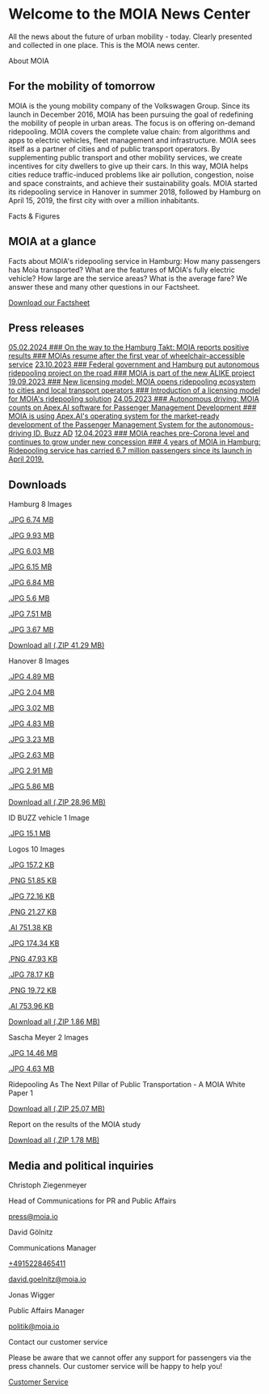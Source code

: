 Welcome to the MOIA News Center
==========

All the news about the future of urban mobility - today. Clearly presented and collected in one place. This is the MOIA news center.

About MOIA

For the mobility of tomorrow
----------

MOIA is the young mobility company of the Volkswagen Group. Since its launch in December 2016, MOIA has been pursuing the goal of redefining the mobility of people in urban areas. The focus is on offering on-demand ridepooling. MOIA covers the complete value chain: from algorithms and apps to electric vehicles, fleet management and infrastructure. MOIA sees itself as a partner of cities and of public transport operators. By supplementing public transport and other mobility services, we create incentives for city dwellers to give up their cars. In this way, MOIA helps cities reduce traffic-induced problems like air pollution, congestion, noise and space constraints, and achieve their sustainability goals. MOIA started its ridepooling service in Hanover in summer 2018, followed by Hamburg on April 15, 2019, the first city with over a million inhabitants.

Facts & Figures

MOIA at a glance
----------

Facts about MOIA's ridepooling service in Hamburg: How many passengers has Moia transported? What are the features of MOIA's fully electric vehicle? How large are the service areas? What is the average fare? We answer these and many other questions in our Factsheet.

[Download our Factsheet](https://www.moia.io/news-center/MOIA_Factsheet_Hamburg_EN.pdf)

Press releases
----------

[05.02.2024 ### On the way to the Hamburg Takt: MOIA reports positive results ### MOIAs resume after the first year of wheelchair-accessible service](https://www.moia.io/MOIA-reports-positive-results)
[23.10.2023 ### Federal government and Hamburg put autonomous ridepooling project on the road ### MOIA is part of the new ALIKE project](https://www.moia.io/en/news-center/federal-government-and-hamburg-put-autonomous-ridepooling-on-the-road)
[19.09.2023 ### New licensing model: MOIA opens ridepooling ecosystem to cities and local transport operators ### Introduction of a licensing model for MOIA's ridepooling solution](https://www.moia.io/en/news-center/new-licensing-model-moia-opens-ridepooling-ecosystem-to-cities-and-local-transport-operators)
[24.05.2023 ### Autonomous driving: MOIA counts on Apex.AI software for Passenger Management Development ### MOIA is using Apex.AI's operating system for the market-ready development of the Passenger Management System for the autonomous-driving ID. Buzz AD](https://www.moia.io/en/news-center/autonomous-driving-moia-counts-on-apex-ai-software-for-passenger-management-development)
[12.04.2023 ### MOIA reaches pre-Corona level and continues to grow under new concession ### 4 years of MOIA in Hamburg: Ridepooling service has carried 6.7 million passengers since its launch in April 2019.](https://www.moia.io/en/news-center/moia-reaches-pre-corona-level-and-continues-to-grow-under-new-concession)

Downloads
----------

Hamburg 8 Images

[.JPG 6.74 MB](https://www.moia.io/news-center/downloads/hamburg/MOIA_Ansicht1.jpg)

[](https://www.moia.io/news-center/downloads/hamburg/MOIA_Ansicht1.jpg)

[.JPG 9.93 MB](https://www.moia.io/news-center/downloads/hamburg/MOIA_Ansicht2.jpg)

[](https://www.moia.io/news-center/downloads/hamburg/MOIA_Ansicht2.jpg)

[.JPG 6.03 MB](https://www.moia.io/news-center/downloads/hamburg/MOIA_Ansicht3.jpg)

[](https://www.moia.io/news-center/downloads/hamburg/MOIA_Ansicht3.jpg)

[.JPG 6.15 MB](https://www.moia.io/news-center/downloads/hamburg/MOIA_rueckansicht1.jpg)

[](https://www.moia.io/news-center/downloads/hamburg/MOIA_rueckansicht1.jpg)

[.JPG 6.84 MB](https://www.moia.io/news-center/downloads/hamburg/MOIA_rueckansicht2.jpg)

[](https://www.moia.io/news-center/downloads/hamburg/MOIA_rueckansicht2.jpg)

[.JPG 5.6 MB](https://www.moia.io/news-center/downloads/hamburg/MOIA_innenansicht.jpg)

[](https://www.moia.io/news-center/downloads/hamburg/MOIA_innenansicht.jpg)

[.JPG 7.51 MB](https://www.moia.io/news-center/downloads/hamburg/MOIA_WAV%20mit%20Rampe.jpg)

[](https://www.moia.io/news-center/downloads/hamburg/MOIA_WAV%20mit%20Rampe.jpg)

[.JPG 3.67 MB](https://www.moia.io/news-center/downloads/hamburg/MOIA_WAV_Vorderansicht.jpg)

[](https://www.moia.io/news-center/downloads/hamburg/MOIA_WAV_Vorderansicht.jpg)

[Download all (.ZIP 41.29 MB)](https://www.moia.io/news-center/downloads/hamburg/MOIA%20in%20Hamburg.zip)

Hanover 8 Images

[.JPG 4.89 MB](https://www.moia.io/news-center/downloads/hannover/200817_MOIA_Ladefeld%20Hannover_Zoom.JPG)

[](https://www.moia.io/news-center/downloads/hannover/200817_MOIA_Ladefeld%20Hannover_Zoom.JPG)

[.JPG 2.04 MB](https://www.moia.io/news-center/downloads/hannover/200817_MOIA_Ladefeld%20Hannover.JPG)

[](https://www.moia.io/news-center/downloads/hannover/200817_MOIA_Ladefeld%20Hannover.JPG)

[.JPG 3.02 MB](https://www.moia.io/news-center/downloads/hannover/200817_MOIA_Hannover_Oper.JPG)

[](https://www.moia.io/news-center/downloads/hannover/200817_MOIA_Hannover_Oper.JPG)

[.JPG 4.83 MB](https://www.moia.io/news-center/downloads/hannover/200817_MOIA_Hannover_Ladefeld%202.JPG)

[](https://www.moia.io/news-center/downloads/hannover/200817_MOIA_Hannover_Ladefeld%202.JPG)

[.JPG 3.23 MB](https://www.moia.io/news-center/downloads/hannover/200817_MOIA_Fahrzeuge%20Reihe_R%C3%BCckansicht.JPG)

[](https://www.moia.io/news-center/downloads/hannover/200817_MOIA_Fahrzeuge%20Reihe_R%C3%BCckansicht.JPG)

[.JPG 2.63 MB](https://www.moia.io/news-center/downloads/hannover/200817_MOIA_Fahrzeuge%20Lades%C3%A4ulen%201.JPG)

[](https://www.moia.io/news-center/downloads/hannover/200817_MOIA_Fahrzeuge%20Lades%C3%A4ulen%201.JPG)

[.JPG 2.91 MB](https://www.moia.io/news-center/downloads/hannover/200817_MOIA_Fahrzeuge%20in%20Reihe_vorne.JPG)

[](https://www.moia.io/news-center/downloads/hannover/200817_MOIA_Fahrzeuge%20in%20Reihe_vorne.JPG)

[.JPG 5.86 MB](https://www.moia.io/news-center/downloads/hannover/200817_MOIA_Fahrzeug%20quer%20vor%20Wasserturm.JPG)

[](https://www.moia.io/news-center/downloads/hannover/200817_MOIA_Fahrzeug%20quer%20vor%20Wasserturm.JPG)

[Download all (.ZIP 28.96 MB)](https://www.moia.io/news-center/downloads/hannover/MOIA%20in%20Hannover.zip)

ID BUZZ vehicle 1 Image

[.JPG 15.1 MB](https://www.moia.io/news-center/downloads/ID%20Buzz%20Fahrzeug/230315_MOIA_Pressebild_ID.jpg)

[](https://www.moia.io/news-center/downloads/ID%20Buzz%20Fahrzeug/230315_MOIA_Pressebild_ID.jpg)

Logos 10 Images

[.JPG 157.2 KB](https://www.moia.io/news-center/downloads/logos/Logos%20MOIA/MOIA_logo_black_HQ.jpg)

[](https://www.moia.io/news-center/downloads/logos/Logos%20MOIA/MOIA_logo_black_HQ.jpg)

[.PNG 51.85 KB](https://www.moia.io/news-center/downloads/logos/Logos%20MOIA/MOIA_logo_black_HQ.png)

[](https://www.moia.io/news-center/downloads/logos/Logos%20MOIA/MOIA_logo_black_HQ.png)

[.JPG 72.16 KB](https://www.moia.io/news-center/downloads/logos/Logos%20MOIA/MOIA_logo_black_LQ.jpg)

[](https://www.moia.io/news-center/downloads/logos/Logos%20MOIA/MOIA_logo_black_LQ.jpg)

[.PNG 21.27 KB](https://www.moia.io/news-center/downloads/logos/Logos%20MOIA/MOIA_logo_black_LQ.png)

[](https://www.moia.io/news-center/downloads/logos/Logos%20MOIA/MOIA_logo_black_LQ.png)

[.AI 751.38 KB](https://www.moia.io/news-center/downloads/logos/Logos%20MOIA/MOIA_logo_black_vector.ai)

[](https://www.moia.io/news-center/downloads/logos/Logos%20MOIA/MOIA_logo_black_vector.ai)

[.JPG 174.34 KB](https://www.moia.io/news-center/downloads/logos/Logos%20MOIA/MOIA_logo_white_HQ.jpg)

[](https://www.moia.io/news-center/downloads/logos/Logos%20MOIA/MOIA_logo_white_HQ.jpg)

[.PNG 47.93 KB](https://www.moia.io/news-center/downloads/logos/Logos%20MOIA/MOIA_logo_white_HQ.png)

[](https://www.moia.io/news-center/downloads/logos/Logos%20MOIA/MOIA_logo_white_HQ.png)

[.JPG 78.17 KB](https://www.moia.io/news-center/downloads/logos/Logos%20MOIA/MOIA_logo_white_LQ.jpg)

[](https://www.moia.io/news-center/downloads/logos/Logos%20MOIA/MOIA_logo_white_LQ.jpg)

[.PNG 19.72 KB](https://www.moia.io/news-center/downloads/logos/Logos%20MOIA/MOIA_logo_white_LQ.png)

[](https://www.moia.io/news-center/downloads/logos/Logos%20MOIA/MOIA_logo_white_LQ.png)

[.AI 753.96 KB](https://www.moia.io/news-center/downloads/logos/Logos%20MOIA/MOIA_logo_white_vector.ai)

[](https://www.moia.io/news-center/downloads/logos/Logos%20MOIA/MOIA_logo_white_vector.ai)

[Download all (.ZIP 1.86 MB)](https://www.moia.io/news-center/downloads/logos/Logos%20MOIA/MOIA%20Logos.zip)

Sascha Meyer 2 Images

[.JPG 14.46 MB](https://www.moia.io/news-center/downloads/sascha-meyer/Sascha%20Meyer/Sascha%20Meyer.jpg)

[](https://www.moia.io/news-center/downloads/sascha-meyer/Sascha%20Meyer/Sascha%20Meyer.jpg)

[.JPG 4.63 MB](https://www.moia.io/news-center/downloads/sascha-meyer/Sascha%20Meyer/CEO%20MOIA_Sascha%20Meyer_im%20MOIA.jpg)

[](https://www.moia.io/news-center/downloads/sascha-meyer/Sascha%20Meyer/CEO%20MOIA_Sascha%20Meyer_im%20MOIA.jpg)

Ridepooling As The Next Pillar of Public Transportation - A MOIA White Paper 1

[Download all (.ZIP 25.07 MB)](https://www.moia.io/news-center/downloads/Ridepooling_as_the_next_pillar_of_public_transportation.pdf)

Report on the results of the MOIA study

[Download all (.ZIP 1.78 MB)](https://www.moia.io/news-center/downloads/220201_MOIA_Report_Results_MOIA-study.pdf)

Media and political inquiries
----------

Christoph Ziegenmeyer

Head of Communications for PR and Public Affairs

[press@moia.io](tel:press@moia.io)

David Gölnitz

Communications Manager

[\+4915228465411](tel:+4915228465411)

[david.goelnitz@moia.io](mailto:david.goelnitz@moia.io)

Jonas Wigger

Public Affairs Manager

[politik@moia.io](mailto:politik@moia.io)

Contact our customer service

Please be aware that we cannot offer any support for passengers via the press channels. Our customer service will be happy to help you!

[Customer Service](https://help.moia.io/hc/en)
